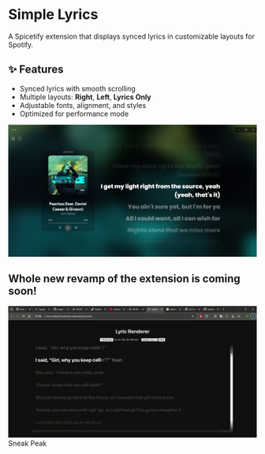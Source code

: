 # Simple Lyrics

A Spicetify extension that displays synced lyrics in customizable layouts for Spotify.

## ✨ Features
- Synced lyrics with smooth scrolling
- Multiple layouts: **Right**, **Left**, **Lyrics Only**
- Adjustable fonts, alignment, and styles
- Optimized for performance mode


![PREVIEW](screenshot.png)

## Whole new revamp of the extension is coming soon!
![PREVIEW](sneakpeak.gif)Sneak Peak


